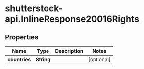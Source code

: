 # shutterstock-api.InlineResponse20016Rights

## Properties
Name | Type | Description | Notes
------------ | ------------- | ------------- | -------------
**countries** | **String** |  | [optional] 


